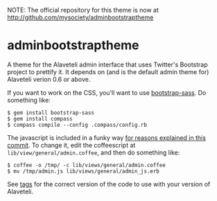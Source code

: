 

NOTE: The official repository for this theme is now at http://github.com/mysociety/adminbootstraptheme


adminbootstraptheme
===================

A theme for the Alaveteli admin interface that uses Twitter's
Bootstrap project to prettify it.  It depends on (and is the default
admin theme for) Alaveteli verion 0.6 or above.

If you want to work on the CSS, you'll want to use
[bootstrap-sass](https://github.com/thomas-mcdonald/bootstrap-sass). Do something like:


    $ gem install bootstrap-sass
    $ gem install compass
    $ compass compile --config .compass/config.rb

The javascript is included in a funky way
[for reasons explained in this commit](https://github.com/mysociety/adminbootstraptheme/commit/45a73d53fc9e8f0b728933ff58764bd8d0612dab).
To change it, edit the coffeescript at
`lib/view/general/admin.coffee`, and then do something like:

    $ coffee -o /tmp/ -c lib/views/general/admin.coffee
    $ mv /tmp/admin.js lib/views/general/admin_js.erb
    
See 
[tags](https://github.com/mysociety/adminbootstraptheme/tags) for the correct version of the code to use with your version of Alaveteli.

